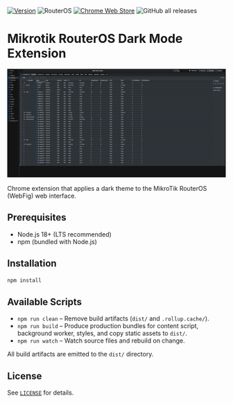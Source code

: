 [![Version](https://img.shields.io/badge/version-7.20.3-blue)](https://github.com/tall1on/routeros-darkmode-extension/releases/tag/v7.20.2)
![RouterOS](https://img.shields.io/badge/RouterOS-7.20.2-blue)
[![Chrome Web Store](https://img.shields.io/badge/Chrome%20Web%20Store-released-green)](https://chromewebstore.google.com/detail/routeros-dark-mode/oialmnigabiamlbdlmhgnnoaigcpngoi)
![GitHub all releases](https://img.shields.io/github/downloads/tall1on/routeros-darkmode-extension/total.svg)
# Mikrotik RouterOS Dark Mode Extension

![Screenshot](./github/screenshot-7.20.3.png)

Chrome extension that applies a dark theme to the MikroTik RouterOS (WebFig) web interface.

## Prerequisites

- Node.js 18+ (LTS recommended)
- npm (bundled with Node.js)

## Installation

```bash
npm install
```

## Available Scripts

- `npm run clean` – Remove build artifacts (`dist/` and `.rollup.cache/`).
- `npm run build` – Produce production bundles for content script, background worker, styles, and copy static assets to `dist/`.
- `npm run watch` – Watch source files and rebuild on change.

All build artifacts are emitted to the `dist/` directory.

## License

See [`LICENSE`](LICENSE) for details.

